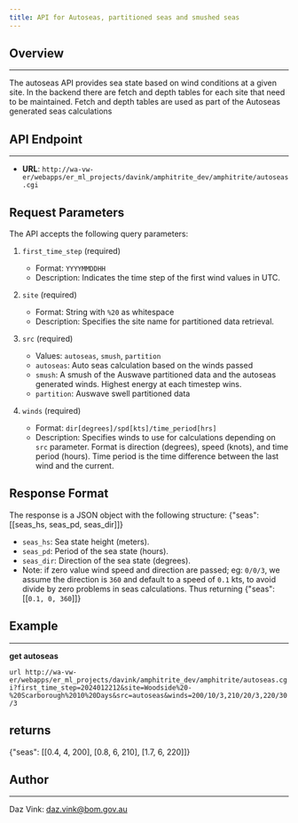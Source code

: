 ```yaml
---
title: API for Autoseas, partitioned seas and smushed seas
---
```


## Overview

---

The autoseas API provides sea state based on wind conditions at a given site. In the backend there are fetch and depth tables for each site that need to be maintained. Fetch and depth tables are used as part of the Autoseas generated seas calculations

## API Endpoint

---

-   **URL**: `http://wa-vw-er/webapps/er_ml_projects/davink/amphitrite_dev/amphitrite/autoseas.cgi`

## Request Parameters

The API accepts the following query parameters:

1. `first_time_step` (required)

    - Format: `YYYYMMDDHH`
    - Description: Indicates the time step of the first wind values in UTC.

2. `site` (required)

    - Format: String with `%20` as whitespace
    - Description: Specifies the site name for partitioned data retrieval.

3. `src` (required)

    - Values: `autoseas`, `smush`, `partition`
    - `autoseas`: Auto seas calculation based on the winds passed
    - `smush`: A smush of the Auswave partitioned data and the autoseas generated winds. Highest energy at each timestep wins.
    - `partition`: Auswave swell partitioned data

4. `winds` (required)
    - Format: `dir[degrees]/spd[kts]/time_period[hrs]`
    - Description: Specifies winds to use for calculations depending on `src` parameter. Format is direction (degrees), speed (knots), and time period (hours). Time period is the time difference between the last wind and the current.

## Response Format

The response is a JSON object with the following structure:
{"seas": [[seas_hs, seas_pd, seas_dir]]}

-   `seas_hs`: Sea state height (meters).
-   `seas_pd`: Period of the sea state (hours).
-   `seas_dir`: Direction of the sea state (degrees).
-   Note: if zero value wind speed and direction are passed; eg: `0/0/3`, we assume the direction is `360` and default to a speed of `0.1` kts, to avoid divide by zero problems in seas calculations. Thus returning {"seas": [[`0.1, 0, 360`]]}

## Example

---

**get autoseas**

`url http://wa-vw-er/webapps/er_ml_projects/davink/amphitrite_dev/amphitrite/autoseas.cgi?first_time_step=2024012212&site=Woodside%20-%20Scarborough%2010%20Days&src=autoseas&winds=200/10/3,210/20/3,220/30/3`

## returns

{"seas": [[0.4, 4, 200], [0.8, 6, 210], [1.7, 6, 220]]}

## Author

---

Daz Vink: daz.vink@bom.gov.au
